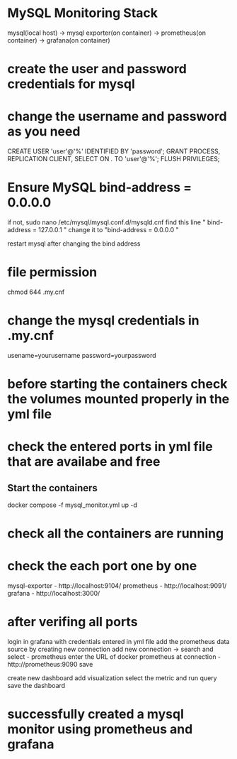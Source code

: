# MySQL Monitoring Stack
mysql(local host) -> mysql exporter(on container) -> prometheus(on container) -> grafana(on container)

# create the user and password credentials for mysql
# change the username and password as you need

CREATE USER 'user'@'%' IDENTIFIED BY 'password';
GRANT PROCESS, REPLICATION CLIENT, SELECT ON *.* TO 'user'@'%';
FLUSH PRIVILEGES;

# Ensure MySQL bind-address = 0.0.0.0
if not,
sudo nano /etc/mysql/mysql.conf.d/mysqld.cnf
find this line  " bind-address = 127.0.0.1 "
change it to "bind-address = 0.0.0.0 "

restart mysql after changing the bind address

# file permission
chmod 644 .my.cnf

# change the mysql credentials in .my.cnf
usename=yourusername
password=yourpassword

# before starting the containers check the volumes mounted properly in the yml file
# check the entered ports in yml file that are availabe and free

## Start the containers

docker compose -f mysql_monitor.yml up -d

# check all the containers are running
 
# check the each port one by one

mysql-exporter - http://localhost:9104/
prometheus - http://localhost:9091/
grafana - http://localhost:3000/

# after verifing all ports
 login in grafana with credentials entered in yml file
 add the prometheus data source by creating new connection
 add new connection -> search and select - prometheus
 enter the URL of docker prometheus at connection - http://prometheus:9090
 save

 create new dashboard
 add visualization
 select the metric and run query 
 save the dashboard


 # successfully created a mysql monitor using prometheus and grafana
